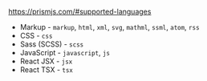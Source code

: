 https://prismjs.com/#supported-languages
- Markup - `markup`, `html`, `xml`, `svg`, `mathml`, `ssml`, `atom`, `rss`
- CSS - `css`
- Sass (SCSS) - `scss`
- JavaScript - `javascript`, `js`
- React JSX - `jsx`
- React TSX - `tsx`